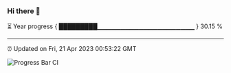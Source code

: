 ### Hi there 👋

⏳ Year progress { █████████▁▁▁▁▁▁▁▁▁▁▁▁▁▁▁▁▁▁▁▁▁ } 30.15 %

---

⏰ Updated on Fri, 21 Apr 2023 00:53:22 GMT

![Progress Bar CI](https://github.com/liununu/liununu/workflows/Progress%20Bar%20CI/badge.svg)
